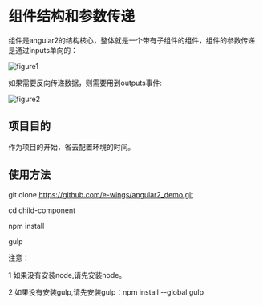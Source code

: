 # 组件结构和参数传递
组件是angular2的结构核心，整体就是一个带有子组件的组件，组件的参数传递是通过inputs单向的：

![figure1](http://dab1nmslvvntp.cloudfront.net/wp-content/uploads/2016/02/1454391007angular2-components-inputs-and-outputs01-component-hierarchy-behaviour.png)

如果需要反向传递数据，则需要用到outputs事件:

![figure2](http://dab1nmslvvntp.cloudfront.net/wp-content/uploads/2016/02/1454391011angular2-components-inputs-and-outputs02-one-way-data-flow-down-hierarchy.png)

## 项目目的
作为项目的开始，省去配置环境的时间。

## 使用方法

git clone https://github.com/e-wings/angular2_demo.git

cd child-component

npm install

gulp

注意：

1 如果没有安装node,请先安装node。

2 如果没有安装gulp,请先安装gulp：npm install --global gulp
